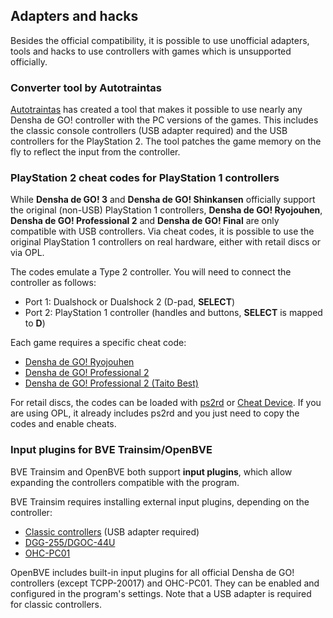 ## Adapters and hacks

Besides the official compatibility, it is possible to use unofficial adapters, tools and hacks to use controllers with games which is unsupported officially.

### Converter tool by Autotraintas

[Autotraintas](https://autotraintas.hariko.com) has created a tool that makes it possible to use nearly any Densha de GO! controller with the PC versions of the games. This includes the classic console controllers (USB adapter required) and the USB controllers for the PlayStation 2. The tool patches the game memory on the fly to reflect the input from the controller.

### PlayStation 2 cheat codes for PlayStation 1 controllers

While **Densha de GO! 3** and **Densha de GO! Shinkansen** officially support the original (non-USB) PlayStation 1 controllers, **Densha de GO! Ryojouhen**, **Densha de GO! Professional 2** and **Densha de GO! Final** are only compatible with USB controllers. Via cheat codes, it is possible to use the original PlayStation 1 controllers on real hardware, either with retail discs or via OPL.

The codes emulate a Type 2 controller. You will need to connect the controller as follows:

- Port 1: Dualshock or Dualshock 2 (D-pad, **SELECT**)
- Port 2: PlayStation 1 controller (handles and buttons, **SELECT** is mapped to **D**)

Each game requires a specific cheat code:

- [Densha de GO! Ryojouhen](controller-cheat_ryojouhen.txt)
- [Densha de GO! Professional 2](controller-cheat_pro2.txt)
- [Densha de GO! Professional 2 (Taito Best)](controller-cheat_pro2best.txt)

For retail discs, the codes can be loaded with [ps2rd](https://github.com/mlafeldt/ps2rd) or [Cheat Device](https://github.com/root670/CheatDevicePS2). If you are using OPL, it already includes ps2rd and you just need to copy the codes and enable cheats.

### Input plugins for BVE Trainsim/OpenBVE

BVE Trainsim and OpenBVE both support **input plugins**, which allow expanding the controllers compatible with the program.

BVE Trainsim requires installing external input plugins, depending on the controller:

- [Classic controllers](http://blog.livedoor.jp/hase_6809/archives/1249844.html) (USB adapter required)
- [DGG-255/DGOC-44U](http://www.konkyu.net/DenGoControllerInterface.aspx)
- [OHC-PC01](http://www.konkyu.net/SanYingControllerInterface.aspx)

OpenBVE includes built-in input plugins for all official Densha de GO! controllers (except TCPP-20017) and OHC-PC01. They can be enabled and configured in the program's settings. Note that a USB adapter is required for classic controllers.
